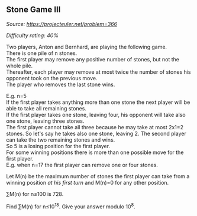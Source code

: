 Stone Game III
--------------

*Source: https://projecteuler.net/problem=366*


*Difficulty rating: 40%*

Two players, Anton and Bernhard, are playing the following game.\
 There is one pile of n stones.\
 The first player may remove any positive number of stones, but not the
whole pile.\
 Thereafter, each player may remove at most twice the number of stones
his opponent took on the previous move.\
 The player who removes the last stone wins.

E.g. n=5\
 If the first player takes anything more than one stone the next player
will be able to take all remaining stones.\
 If the first player takes one stone, leaving four, his opponent will
take also one stone, leaving three stones.\
 The first player cannot take all three because he may take at most
2x1=2 stones. So let's say he takes also one stone, leaving 2. The
second player can take the two remaining stones and wins.\
 So 5 is a losing position for the first player.\
 For some winning positions there is more than one possible move for the
first player.\
 E.g. when n=17 the first player can remove one or four stones.

Let M(n) be the maximum number of stones the first player can take from
a winning position *at his first turn* and M(n)=0 for any other
position.

∑M(n) for n≤100 is 728.

Find ∑M(n) for n≤10<sup>18</sup>. Give your answer modulo 10<sup>8</sup>.
